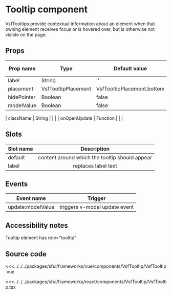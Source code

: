 # Tooltip component

VsfTooltips provide contextual information about an element when that owning element receives focus or is hovered over, but is otherwise not visible on the page.

<Generate />

## Props

| Prop name             | Type                       | Default value | Possible values                        |
|-----------------------|----------------------------|---------------|----------------------------------------|
| label                 | String                     |  ''                          |                         |
| placement             | VsfTooltipPlacement        |  VsfTooltipPlacement.bottom  |                         |
| hidePointer           | Boolean                    |  false                       |                         |
| modelValue            | Boolean                    |  false                       |                         |
<!-- react -->
| className             |  String                    |                              |                         |
| onOpenUpdate          |  Function                  |                              |                         |
<!-- end react -->
 
<!-- vue -->

## Slots

| Slot name       |            Description                             |
| ---------       | :-------------------------------:                  |
|  default        |  content around which the tooltip should appear    |
|  label          |  replaces label text                               |

## Events

| Event name        |            Trigger             |
| ----------------- | :----------------------------: |
| update:modelValue | triggers v-model update event  |

<!-- end vue -->


## Accessibility notes

Tooltip element has role="tooltip"
 

## Source code

<!-- vue -->
<<<../../../packages/sfui/frameworks/vue/components/VsfTooltip/VsfTooltip.vue
<!-- end vue -->
<!-- react -->
<<<../../../packages/sfui/frameworks/react/components/VsfTooltip/VsfTooltip.tsx
<!-- end react -->
